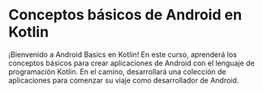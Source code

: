 # Conceptos básicos de Android en Kotlin

¡Bienvenido a Android Basics en Kotlin! En este curso, aprenderá los conceptos básicos para crear aplicaciones de Android con el lenguaje de programación Kotlin. En el camino, desarrollará una colección de aplicaciones para comenzar su viaje como desarrollador de Android.
